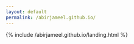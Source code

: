 ```yaml
---
layout: default
permalink: /abirjameel.github.io/
---
```


{% include /abirjameel.github.io/landing.html %}
